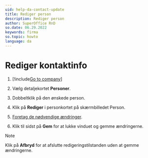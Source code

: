 ```yaml
---
uid: help-da-contact-update
title: Rediger person
description: Rediger person
author: SuperOffice RnD
so.date: 06.29.2022
keywords: firma
so.topic: howto
language: da
---
```


# Rediger kontaktinfo

1. [!include[Go to company](../../learn/includes/goto-company.md)]

1. Vælg detaljekortet **Personer**.

1. Dobbeltklik på den ønskede person.

1. Klik på **Rediger** i personkortet på skærmbilledet Person.

1. [Foretag de nødvendige ændringer][1].

1. Klik til sidst på **Gem** for at lukke vinduet og gemme ændringerne.

> [!NOTE]
> Klik på **Afbryd** for at afslutte redigeringstilstanden uden at gemme ændringerne.

<!-- Referenced links -->
[1]: create.md

<!-- Referenced images -->
